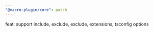 ```yaml
---
"@macro-plugin/core": patch
---
```


feat: support include, exclude, exclude, extensions, tsconfig options
